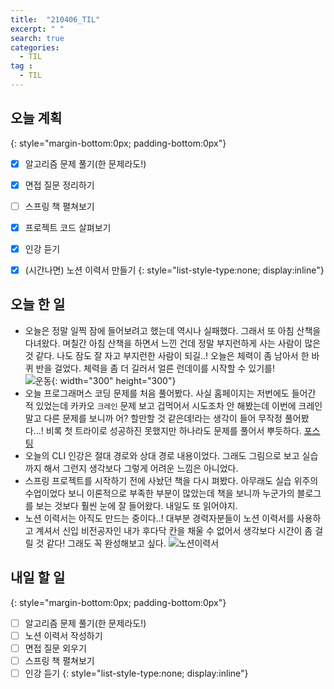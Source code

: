 ```yaml
---
title:  "210406_TIL"
excerpt: " "
search: true
categories: 
  - TIL
tag : 
  - TIL
---
```


## 오늘 계획
{: style="margin-bottom:0px; padding-bottom:0px"}

- [X] 알고리즘 문제 풀기(한 문제라도!)
- [X] 면접 질문 정리하기
- [ ] 스프링 책 펼쳐보기
- [X] 프로젝트 코드 살펴보기
- [X] 인강 듣기
- [X] (시간나면) 노션 이력서 만들기
{: style="list-style-type:none; display:inline"}


## 오늘 한 일

- 오늘은 정말 일찍 잠에 들어보려고 했는데 역시나 실패했다. 그래서 또 아침 산책을 다녀왔다. 며칠간 아침 산책을 하면서 느낀 건데 정말 부지런하게 사는 사람이 많은 것 같다. 나도 잠도 잘 자고 부지런한 사람이 되길..! 오늘은 체력이 좀 남아서 한 바퀴 반을 걸었다. 체력을 좀 더 길러서 얼른 런데이를 시작할 수 있기를! <br> ![운동](https://user-images.githubusercontent.com/70805241/113755135-edec6a00-974a-11eb-89a8-88fc92cb0edf.png){: width="300" height="300"}
- 오늘 프로그래머스 코딩 문제를 처음 풀어봤다. 사실 홈페이지는 저번에도 들어간 적 있었는데 카카오 `크레인` 문제 보고 겁먹어서 시도조차 안 해봤는데 이번에 크레인 말고 다른 문제를 보니까 어? 할만할 것 같은데!라는 생각이 들어 무작정 풀어봤다...! 비록 첫 트라이로 성공하진 못했지만 하나라도 문제를 풀어서 뿌듯하다. [포스팅](http://127.0.0.1:4000/algorithm/programmers-01/)
- 오늘의 CLI 인강은 절대 경로와 상대 경로 내용이었다. 그래도 그림으로 보고 실습까지 해서 그런지 생각보다 그렇게 어려운 느낌은 아니었다. 
- 스프링 프로젝트를 시작하기 전에 사놨던 책을 다시 펴봤다. 아무래도 실습 위주의 수업이었다 보니 이론적으로 부족한 부분이 많았는데 책을 보니까 누군가의 블로그를 보는 것보다 훨씬 눈에 잘 들어왔다. 내일도 또 읽어야지.
- 노션 이력서는 아직도 만드는 중이다..! 대부분 경력자분들이 노션 이력서를 사용하고 계셔서 신입 비전공자인 내가 후다닥 칸을 채울 수 없어서 생각보다 시간이 좀 걸릴 것 같다! 그래도 꼭 완성해보고 싶다. ![노션이력서](https://user-images.githubusercontent.com/70805241/113756894-e8901f00-974c-11eb-92fd-8a1f65debbad.png)



## 내일 할 일
{: style="margin-bottom:0px; padding-bottom:0px"}

- [ ] 알고리즘 문제 풀기(한 문제라도!)
- [ ] 노션 이력서 작성하기
- [ ] 면접 질문 외우기
- [ ] 스프링 책 펼쳐보기
- [ ] 인강 듣기
{: style="list-style-type:none; display:inline"}